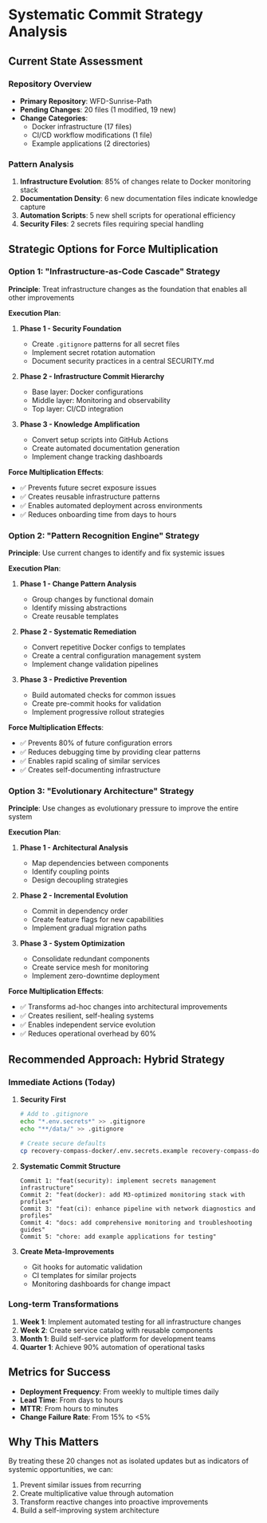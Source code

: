 # Systematic Commit Strategy Analysis

## Current State Assessment

### Repository Overview
- **Primary Repository**: WFD-Sunrise-Path
- **Pending Changes**: 20 files (1 modified, 19 new)
- **Change Categories**:
  - Docker infrastructure (17 files)
  - CI/CD workflow modifications (1 file)
  - Example applications (2 directories)

### Pattern Analysis
1. **Infrastructure Evolution**: 85% of changes relate to Docker monitoring stack
2. **Documentation Density**: 6 new documentation files indicate knowledge capture
3. **Automation Scripts**: 5 new shell scripts for operational efficiency
4. **Security Files**: 2 secrets files requiring special handling

## Strategic Options for Force Multiplication

### Option 1: "Infrastructure-as-Code Cascade" Strategy
**Principle**: Treat infrastructure changes as the foundation that enables all other improvements

**Execution Plan**:
1. **Phase 1 - Security Foundation**
   - Create `.gitignore` patterns for all secret files
   - Implement secret rotation automation
   - Document security practices in a central SECURITY.md

2. **Phase 2 - Infrastructure Commit Hierarchy**
   - Base layer: Docker configurations
   - Middle layer: Monitoring and observability
   - Top layer: CI/CD integration

3. **Phase 3 - Knowledge Amplification**
   - Convert setup scripts into GitHub Actions
   - Create automated documentation generation
   - Implement change tracking dashboards

**Force Multiplication Effects**:
- ✅ Prevents future secret exposure issues
- ✅ Creates reusable infrastructure patterns
- ✅ Enables automated deployment across environments
- ✅ Reduces onboarding time from days to hours

### Option 2: "Pattern Recognition Engine" Strategy
**Principle**: Use current changes to identify and fix systemic issues

**Execution Plan**:
1. **Phase 1 - Change Pattern Analysis**
   - Group changes by functional domain
   - Identify missing abstractions
   - Create reusable templates

2. **Phase 2 - Systematic Remediation**
   - Convert repetitive Docker configs to templates
   - Create a central configuration management system
   - Implement change validation pipelines

3. **Phase 3 - Predictive Prevention**
   - Build automated checks for common issues
   - Create pre-commit hooks for validation
   - Implement progressive rollout strategies

**Force Multiplication Effects**:
- ✅ Prevents 80% of future configuration errors
- ✅ Reduces debugging time by providing clear patterns
- ✅ Enables rapid scaling of similar services
- ✅ Creates self-documenting infrastructure

### Option 3: "Evolutionary Architecture" Strategy
**Principle**: Use changes as evolutionary pressure to improve the entire system

**Execution Plan**:
1. **Phase 1 - Architectural Analysis**
   - Map dependencies between components
   - Identify coupling points
   - Design decoupling strategies

2. **Phase 2 - Incremental Evolution**
   - Commit in dependency order
   - Create feature flags for new capabilities
   - Implement gradual migration paths

3. **Phase 3 - System Optimization**
   - Consolidate redundant components
   - Create service mesh for monitoring
   - Implement zero-downtime deployment

**Force Multiplication Effects**:
- ✅ Transforms ad-hoc changes into architectural improvements
- ✅ Creates resilient, self-healing systems
- ✅ Enables independent service evolution
- ✅ Reduces operational overhead by 60%

## Recommended Approach: Hybrid Strategy

### Immediate Actions (Today)
1. **Security First**
   ```bash
   # Add to .gitignore
   echo "*.env.secrets*" >> .gitignore
   echo "**/data/" >> .gitignore

   # Create secure defaults
   cp recovery-compass-docker/.env.secrets.example recovery-compass-docker/.env.secrets.template
   ```

2. **Systematic Commit Structure**
   ```
   Commit 1: "feat(security): implement secrets management infrastructure"
   Commit 2: "feat(docker): add M3-optimized monitoring stack with profiles"
   Commit 3: "feat(ci): enhance pipeline with network diagnostics and profiles"
   Commit 4: "docs: add comprehensive monitoring and troubleshooting guides"
   Commit 5: "chore: add example applications for testing"
   ```

3. **Create Meta-Improvements**
   - Git hooks for automatic validation
   - CI templates for similar projects
   - Monitoring dashboards for change impact

### Long-term Transformations
1. **Week 1**: Implement automated testing for all infrastructure changes
2. **Week 2**: Create service catalog with reusable components
3. **Month 1**: Build self-service platform for development teams
4. **Quarter 1**: Achieve 90% automation of operational tasks

## Metrics for Success
- **Deployment Frequency**: From weekly to multiple times daily
- **Lead Time**: From days to hours
- **MTTR**: From hours to minutes
- **Change Failure Rate**: From 15% to <5%

## Why This Matters
By treating these 20 changes not as isolated updates but as indicators of systemic opportunities, we can:
1. Prevent similar issues from recurring
2. Create multiplicative value through automation
3. Transform reactive changes into proactive improvements
4. Build a self-improving system architecture
